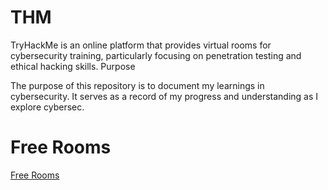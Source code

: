 # THM

TryHackMe is an online platform that provides virtual rooms for cybersecurity training, particularly focusing on penetration testing and ethical hacking skills.
Purpose

The purpose of this repository is to document my learnings in cybersecurity. It serves as a record of my progress and understanding as I explore cybersec.

# Free Rooms

[Free Rooms](https://github.com/winterrdog/tryhackme-free-rooms)
